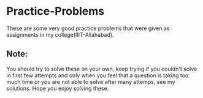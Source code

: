 # Practice-Problems
These are some very good practice problems that were given as assignments in my college(IIIT-Allahabad).
## Note:
You should try to solve these on your own, keep trying if you couldn't solve in first few attempts and only when you feel that a question is taking too much time or you are not able to solve after many attemps, see my solutions.
Hope you enjoy solving these.
